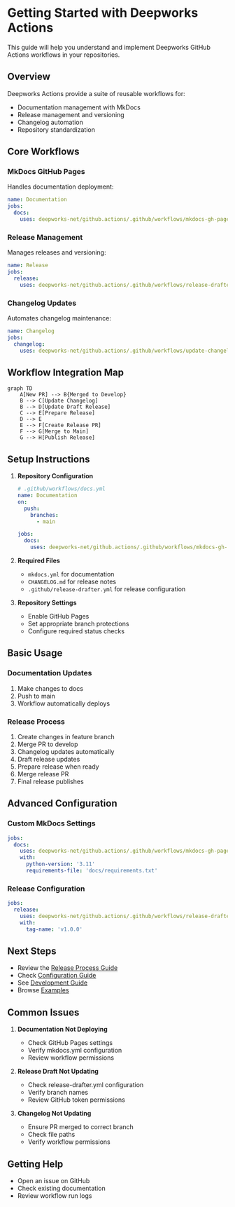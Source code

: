 # Getting Started with Deepworks Actions

This guide will help you understand and implement Deepworks GitHub Actions workflows in your repositories.

## Overview

Deepworks Actions provide a suite of reusable workflows for:

- Documentation management with MkDocs
- Release management and versioning
- Changelog automation
- Repository standardization

## Core Workflows

### MkDocs GitHub Pages

Handles documentation deployment:

```yaml
name: Documentation
jobs:
  docs:
    uses: deepworks-net/github.actions/.github/workflows/mkdocs-gh-pages.yml@main
```

### Release Management

Manages releases and versioning:

```yaml
name: Release
jobs:
  release:
    uses: deepworks-net/github.actions/.github/workflows/release-drafter.yml@main
```

### Changelog Updates

Automates changelog maintenance:

```yaml
name: Changelog
jobs:
  changelog:
    uses: deepworks-net/github.actions/.github/workflows/update-changelog.yml@main
```

## Workflow Integration Map

```mermaid
graph TD
    A[New PR] --> B{Merged to Develop}
    B --> C[Update Changelog]
    B --> D[Update Draft Release]
    C --> E[Prepare Release]
    D --> E
    E --> F[Create Release PR]
    F --> G[Merge to Main]
    G --> H[Publish Release]
```

## Setup Instructions

1. **Repository Configuration**

   ```yaml
   # .github/workflows/docs.yml
   name: Documentation
   on:
     push:
       branches:
         - main
   
   jobs:
     docs:
       uses: deepworks-net/github.actions/.github/workflows/mkdocs-gh-pages.yml@main
   ```

2. **Required Files**
   - `mkdocs.yml` for documentation
   - `CHANGELOG.md` for release notes
   - `.github/release-drafter.yml` for release configuration

3. **Repository Settings**
   - Enable GitHub Pages
   - Set appropriate branch protections
   - Configure required status checks

## Basic Usage

### Documentation Updates

1. Make changes to docs
2. Push to main
3. Workflow automatically deploys

### Release Process

1. Create changes in feature branch
2. Merge PR to develop
3. Changelog updates automatically
4. Draft release updates
5. Prepare release when ready
6. Merge release PR
7. Final release publishes

## Advanced Configuration

### Custom MkDocs Settings

```yaml
jobs:
  docs:
    uses: deepworks-net/github.actions/.github/workflows/mkdocs-gh-pages.yml@main
    with:
      python-version: '3.11'
      requirements-file: 'docs/requirements.txt'
```

### Release Configuration

```yaml
jobs:
  release:
    uses: deepworks-net/github.actions/.github/workflows/release-drafter.yml@main
    with:
      tag-name: 'v1.0.0'
```

## Next Steps

- Review the [Release Process Guide](release-process.md)
- Check [Configuration Guide](configuration.md)
- See [Development Guide](development.md)
- Browse [Examples](examples/index.md)

## Common Issues

1. **Documentation Not Deploying**
   - Check GitHub Pages settings
   - Verify mkdocs.yml configuration
   - Review workflow permissions

2. **Release Draft Not Updating**
   - Check release-drafter.yml configuration
   - Verify branch names
   - Review GitHub token permissions

3. **Changelog Not Updating**
   - Ensure PR merged to correct branch
   - Check file paths
   - Verify workflow permissions

## Getting Help

- Open an issue on GitHub
- Check existing documentation
- Review workflow run logs